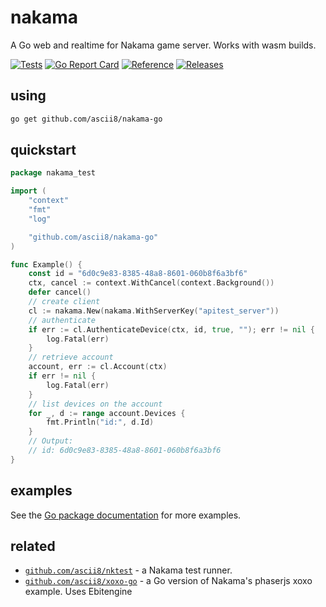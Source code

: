# nakama

A Go web and realtime for Nakama game server. Works with wasm builds.

[![Tests](https://github.com/ascii8/nakama-go/workflows/Test/badge.svg)](https://github.com/ascii8/nakama-go/actions?query=workflow%3ATest)
[![Go Report Card](https://goreportcard.com/badge/github.com/ascii8/nakama-go)](https://goreportcard.com/report/github.com/ascii8/nakama-go)
[![Reference](https://godoc.org/github.com/ascii8/nakama-go?status.svg)](https://pkg.go.dev/github.com/ascii8/nakama-go)
[![Releases](https://img.shields.io/github/v/release/ascii8/nakama-go?display_name=tag&sort=semver)](https://github.com/ascii8/nakama-go/releases)

## using

```sh
go get github.com/ascii8/nakama-go
```

## quickstart

```go
package nakama_test

import (
	"context"
	"fmt"
	"log"

	"github.com/ascii8/nakama-go"
)

func Example() {
	const id = "6d0c9e83-8385-48a8-8601-060b8f6a3bf6"
	ctx, cancel := context.WithCancel(context.Background())
	defer cancel()
	// create client
	cl := nakama.New(nakama.WithServerKey("apitest_server"))
	// authenticate
	if err := cl.AuthenticateDevice(ctx, id, true, ""); err != nil {
		log.Fatal(err)
	}
	// retrieve account
	account, err := cl.Account(ctx)
	if err != nil {
		log.Fatal(err)
	}
	// list devices on the account
	for _, d := range account.Devices {
		fmt.Println("id:", d.Id)
	}
	// Output:
	// id: 6d0c9e83-8385-48a8-8601-060b8f6a3bf6
}

```

## examples

See the [Go package documentation](https://pkg.go.dev/github.com/ascii8/nakama-go)
for more examples.


## related

* [`github.com/ascii8/nktest`](https://github.com/ascii8/nktest) - a Nakama test runner.
* [`github.com/ascii8/xoxo-go`](https://github.com/ascii8/xoxo-go) - a Go version of Nakama's phaserjs xoxo example. Uses Ebitengine
